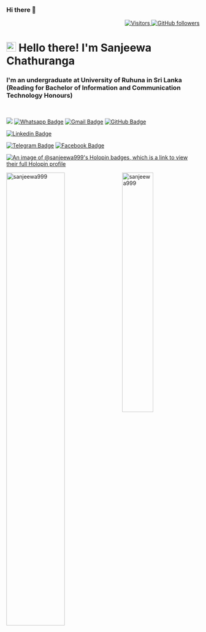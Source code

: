 ### Hi there 👋


<p align="right">
  <a href="https://github.com/sanjeewa999">
    <img src="https://komarev.com/ghpvc/?username=sanjeewa999&style=flat-square&color=040404" alt="Visitors" />
  </a>
  <a href="https://github.com/sanjeewa999?tab=followers">
    <img alt="GitHub followers" src="https://img.shields.io/github/followers/sanjeewa999?style=flat-square&color=040404&labelColor=565656&logo=github" alt="Followers" />
  </a>
</p>

<h1 align="left" id="macropower-title"><img src="https://media.giphy.com/media/hvRJCLFzcasrR4ia7z/giphy.gif" width="25px"></a> Hello there! I'm Sanjeewa Chathuranga</h1>
<h3 align="left">I'm an undergraduate at University of Ruhuna in Sri Lanka (Reading for Bachelor of Information and Communication Technology Honours)</h3>

<br>

[![](https://img.shields.io/website?color=040404&style=flat-square&labelColor=18d26e&up_message=MS&url=https://sanjeewa999.github.io)](https://sanjeewa999.github.io)
[![Whatsapp Badge](https://img.shields.io/badge/WhatsApp-075e54?style=flat-square&logo=whatsapp&logoColor=white&link=https://wa.me/+94772697028)](https://wa.me/+94772697028)
[![Gmail Badge](https://img.shields.io/badge/Gmail-db4437?style=flat-square&logo=Gmail&logoColor=white&link=mailto:sanjiwachathurangaofficial@gmail.com)](mailto:sanjiwachathurangaofficial@gmail.com)
[![GitHub Badge](https://img.shields.io/badge/GitHub-100000?style=flat-square&logo=github&logoColor=white&link=https://github.com/sanjeewa999)](https://github.com/sanjeewa999)
<!--[![Stack-overflow Badge](https://img.shields.io/badge/Stack-overflow-FE7A16?style=flat-square&logo=stack-overflow&logoColor=white&link=https://stackoverflow.com/users/13410194/madushan-sandaruwan)](https://stackoverflow.com/users/13410194/sajeewa)-->
[![Linkedin Badge](https://img.shields.io/badge/LinkedIn-0a66c2?style=flat-square&labelColor=0a66c2&logo=Linkedin&logoColor=white&link=https://www.linkedin.com/in/sanjeewa-chathuranga-782b761ba/)](https://www.linkedin.com/in/sanjeewa-chathuranga-782b761ba/)
<!--[![Medium Badge](https://img.shields.io/badge/Medium-02b875?style=flat-square&labelColor=12100e&logo=Medium&link=https://sajeewa.medium.com/)](https://sajeewa.medium.com/)-->
[![Telegram Badge](https://img.shields.io/badge/Telegram-0088cc?style=flat-square&logoColor=white&logo=Telegram&link=https://t.me/Sanjeewa_Chathuranga)](https://t.me/Sanjeewa_Chathuranga)
[![Facebook Badge](https://img.shields.io/badge/Facebook-1877f2?style=flat-square&logoColor=white&logo=facebook&link=https://www.facebook.com/sanjeewa.chaturanga.9)](https://www.facebook.com/sanjeewa.chaturanga.9)
<!--[![Instagram Badge](https://img.shields.io/badge/Instagram-c32aa3?style=flat-square&logo=instagram&logoColor=white&link=https://www.instagram.com/sanjeewa/)](https://www.instagram.com/sajeewa/)-->



[![An image of @sanjeewa999's Holopin badges, which is a link to view their full Holopin profile](https://holopin.me/sanjeewa999)](https://holopin.io/@sanjeewa999)


<a href="#sanjeewa999-title">
  <img width="55%" src="https://github-readme-stats.vercel.app/api?username=sanjeewa999&show_icons=true&title_color=18d26e&icon_color=18d26e&text_color=ffffff&bg_color=040404&border_color=18d26e" alt="sanjeewa999" align="left" />
</a>

<a href="#sanjeewa999-title">
  <img width="40%" src="https://github-readme-stats.vercel.app/api/top-langs/?username=sanjeewa999&title_color=18d26e&text_color=ffffff&bg_color=040404&langs_count=8&layout=compact&border_color=18d26e" alt="sanjeewa999" align="right" />
</a>

